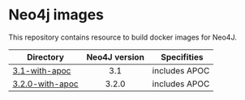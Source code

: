 # Neo4j images

This repository contains resource to build docker images for Neo4J.

| Directory | Neo4J version | Specifities |
| --------- |:-------------:| ----------- |
| [3.1-with-apoc](3.1-with-apoc/README.md) | 3.1 | includes APOC |
| [3.2.0-with-apoc](3.2.0-with-apoc/README.md) | 3.2.0 | includes APOC |